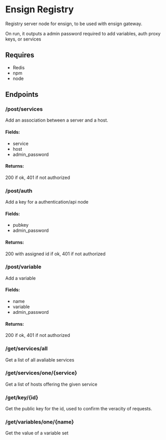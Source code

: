 # Ensign Registry
Registry server node for ensign, to be used with ensign gateway.

On run, it outputs a admin password required to add variables, auth proxy keys, or services

## Requires
* Redis
* npm
* node

## Endpoints
### /post/services
Add an association between a server and a host.
#### Fields:
* service
* host
* admin_password
#### Returns:
200 if ok, 401 if not authorized
### /post/auth
Add a key for a authentication/api node
#### Fields:
* pubkey
* admin_password
#### Returns:
200 with assigned id if ok, 401 if not authorized
### /post/variable
Add a variable
#### Fields:
* name
* variable
* admin_password
#### Returns:
200 if ok, 401 if not authorized
### /get/services/all
Get a list of all avaliable services
### /get/services/one/{service}
Get a list of hosts offering the given service
### /get/key/{id}
Get the public key for the id, used to confirm the veracity of requests.
### /get/variables/one/{name}
Get the value of a variable set
